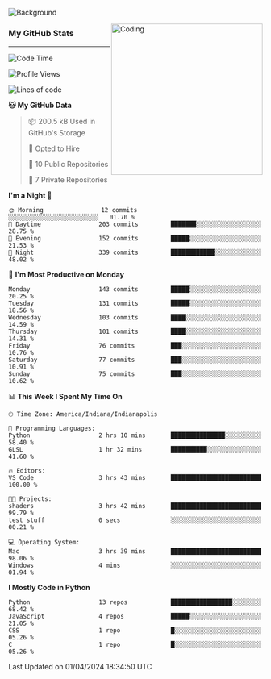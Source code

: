 ![Background](https://github.com/Nguyen-Noah/Nguyen-Noah/assets/112649680/f5d2296f-0508-400c-abcf-47c085708a2a)

<img align="right" alt="Coding" width="300" src="https://cdn.dribbble.com/users/1277312/screenshots/14733298/media/39b1045e593737587dd60e42c8422d1f.gif" >

### My GitHub Stats
---
<!--START_SECTION:waka-->
![Code Time](http://img.shields.io/badge/Code%20Time-162%20hrs%2034%20mins-blue)

![Profile Views](http://img.shields.io/badge/Profile%20Views-0-blue)

![Lines of code](https://img.shields.io/badge/From%20Hello%20World%20I%27ve%20Written-146.3%20thousand%20lines%20of%20code-blue)

**🐱 My GitHub Data** 

> 📦 200.5 kB Used in GitHub's Storage 
 > 
> 💼 Opted to Hire
 > 
> 📜 10 Public Repositories 
 > 
> 🔑 7 Private Repositories 
 > 
**I'm a Night 🦉** 

```text
🌞 Morning                12 commits          ░░░░░░░░░░░░░░░░░░░░░░░░░   01.70 % 
🌆 Daytime                203 commits         ███████░░░░░░░░░░░░░░░░░░   28.75 % 
🌃 Evening                152 commits         █████░░░░░░░░░░░░░░░░░░░░   21.53 % 
🌙 Night                  339 commits         ████████████░░░░░░░░░░░░░   48.02 % 
```
📅 **I'm Most Productive on Monday** 

```text
Monday                   143 commits         █████░░░░░░░░░░░░░░░░░░░░   20.25 % 
Tuesday                  131 commits         █████░░░░░░░░░░░░░░░░░░░░   18.56 % 
Wednesday                103 commits         ████░░░░░░░░░░░░░░░░░░░░░   14.59 % 
Thursday                 101 commits         ████░░░░░░░░░░░░░░░░░░░░░   14.31 % 
Friday                   76 commits          ███░░░░░░░░░░░░░░░░░░░░░░   10.76 % 
Saturday                 77 commits          ███░░░░░░░░░░░░░░░░░░░░░░   10.91 % 
Sunday                   75 commits          ███░░░░░░░░░░░░░░░░░░░░░░   10.62 % 
```


📊 **This Week I Spent My Time On** 

```text
🕑︎ Time Zone: America/Indiana/Indianapolis

💬 Programming Languages: 
Python                   2 hrs 10 mins       ███████████████░░░░░░░░░░   58.40 % 
GLSL                     1 hr 32 mins        ██████████░░░░░░░░░░░░░░░   41.60 % 

🔥 Editors: 
VS Code                  3 hrs 43 mins       █████████████████████████   100.00 % 

🐱‍💻 Projects: 
shaders                  3 hrs 42 mins       █████████████████████████   99.79 % 
test stuff               0 secs              ░░░░░░░░░░░░░░░░░░░░░░░░░   00.21 % 

💻 Operating System: 
Mac                      3 hrs 39 mins       █████████████████████████   98.06 % 
Windows                  4 mins              ░░░░░░░░░░░░░░░░░░░░░░░░░   01.94 % 
```

**I Mostly Code in Python** 

```text
Python                   13 repos            █████████████████░░░░░░░░   68.42 % 
JavaScript               4 repos             █████░░░░░░░░░░░░░░░░░░░░   21.05 % 
CSS                      1 repo              █░░░░░░░░░░░░░░░░░░░░░░░░   05.26 % 
C                        1 repo              █░░░░░░░░░░░░░░░░░░░░░░░░   05.26 % 
```




 Last Updated on 01/04/2024 18:34:50 UTC
<!--END_SECTION:waka-->

<!--
**Nguyen-Noah/Nguyen-Noah** is a ✨ _special_ ✨ repository because its `README.md` (this file) appears on your GitHub profile.

Here are some ideas to get you started:

- 🔭 I’m currently working on ...
- 🌱 I’m currently learning ...
- 👯 I’m looking to collaborate on ...
- 🤔 I’m looking for help with ...
- 💬 Ask me about ...
- 📫 How to reach me: ...
- 😄 Pronouns: ...
- ⚡ Fun fact: ...
-->
